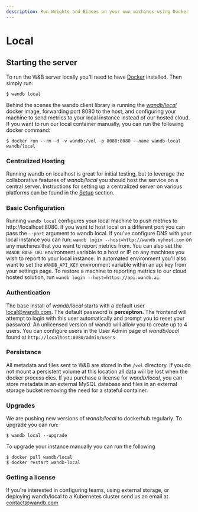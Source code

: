 ```yaml
---
description: Run Weights and Biases on your own machines using Docker
---
```


# Local

## Starting the server

To run the W&B server locally you'll need to have [Docker](https://www.docker.com/products/docker-desktop) installed.  Then simply run:

```
$ wandb local
```

Behind the scenes the wandb client library is running the [_wandb/local_](https://hub.docker.com/repository/docker/wandb/local) docker image, forwarding port 8080 to the host, and configuring your machine to send metrics to your local instance instead of our hosted cloud.  If you want to run our local container manually, you can run the following docker command:

```text
$ docker run --rm -d -v wandb:/vol -p 8080:8080 --name wandb-local wandb/local
```

### Centralized Hosting

Running wandb on localhost is great for initial testing, but to leverage the collaborative features of _wandb/local_ you should host the service on a central server.   Instructions for setting up a centralized server on various platforms can be found in the [Setup](setup.md) section.

### Basic Configuration

Running `wandb local` configures your local machine to push metrics to http://localhost:8080.  If you want to host local on a different port you can pass the `--port` argument to wandb local.  If you've configure DNS with your local instance you can run: `wandb login --host=http://wandb.myhost.com` on any machines that you want to report metrics from.  You can also set the `WANDB_BASE_URL` environment variable to a host or IP on any machines you wish to report to your local instance.  In automated environment you'll also want to set the `WANDB_API_KEY` environment variable within an api key from your settings page.  To restore a machine to reporting metrics to our cloud hosted solution, run `wandb login --host=https://api.wandb.ai`.

### Authentication

The base install of _wandb/local_ starts with a default user local@wandb.com.  The default password is **perceptron**.  The frontend will attempt to login with this user automatically and prompt you to reset your password.  An unlicensed version of wandb will allow you to create up to 4 users.  You can configure users in the User Admin page of _wandb/local_ found at `http://localhost:8080/admin/users`

### Persistance

All metadata and files sent to W&B are stored in the `/vol` directory.  If you do not mount a persistent volume at this location all data will be lost when the docker process dies.  If you purchase a license for _wandb/local_, you can store metadata in an external MySQL database and files in an external storage bucket removing the need for a stateful container.

### Upgrades

We are pushing new versions of _wandb/local_ to dockerhub regularly.  To upgrade you can run:

```text
$ wandb local --upgrade
```

To upgrade your instance manually you can run the following

```text
$ docker pull wandb/local
$ docker restart wandb-local
```

### Getting a license

If you're interested in configuring teams, using external storage, or deploying wandb/local to a Kubernetes cluster send us an email at [contact@wandb.com](mailto:contact@wandb.com)

